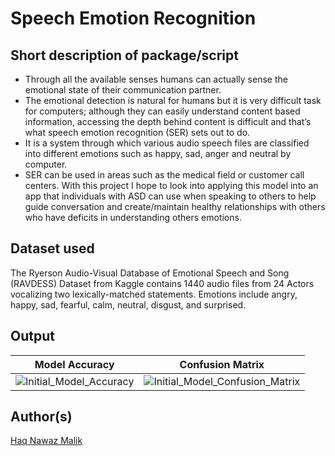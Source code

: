 # Speech Emotion Recognition

## Short description of package/script

- Through all the available senses humans can actually sense the emotional state of their communication partner. 
- The emotional detection is natural for humans but it is very difficult task for computers; although they can easily understand content based information, accessing the depth behind content is difficult and that’s what speech emotion recognition (SER) sets out to do. 
- It is a system through which various audio speech files are classified into different emotions such as happy, sad, anger and neutral by computer. 
- SER can be used in areas such as the medical field or customer call centers. With this project I hope to look into applying this model into an app that individuals with ASD can use when speaking to others to help guide conversation and create/maintain healthy relationships with others who have deficits in understanding others emotions.

## Dataset used

The Ryerson Audio-Visual Database of Emotional Speech and Song (RAVDESS) Dataset from Kaggle contains 1440 audio files from 24 Actors vocalizing two lexically-matched statements. Emotions include angry, happy, sad, fearful, calm, neutral, disgust, and surprised.

## Output

| Model Accuracy | Confusion Matrix |
| ------ | ------- |
|![Initial_Model_Accuracy](https://user-images.githubusercontent.com/58680590/123913576-ffd15800-d99b-11eb-87a1-7afee15cbde1.png) | ![Initial_Model_Confusion_Matrix](https://user-images.githubusercontent.com/58680590/123913602-0790fc80-d99c-11eb-9c02-e6f85b839f43.png) |


## Author(s)

 [ Haq Nawaz Malik ](https://github.com/HAQ-NAWAZ-MALIK)
